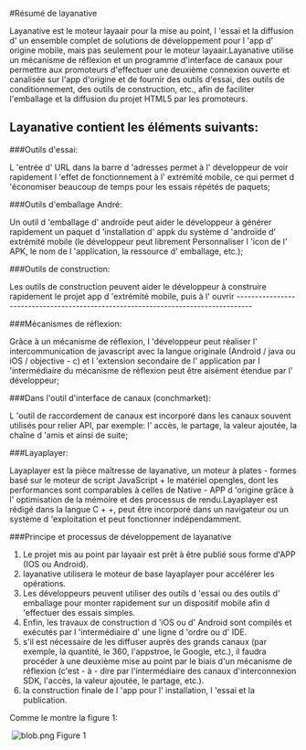 #Résumé de layanative



Layanative est le moteur layaair pour la mise au point, l 'essai et la diffusion d' un ensemble complet de solutions de développement pour l 'app d' origine mobile, mais pas seulement pour le moteur layaair.Layanative utilise un mécanisme de réflexion et un programme d'interface de canaux pour permettre aux promoteurs d'effectuer une deuxième connexion ouverte et canalisée sur l'app d'origine et de fournir des outils d'essai, des outils de conditionnement, des outils de construction, etc., afin de faciliter l'emballage et la diffusion du projet HTML5 par les promoteurs.



##   **Layanative contient les éléments suivants:**


###Outils d'essai:

L 'entrée d' URL dans la barre d 'adresses permet à l' développeur de voir rapidement l 'effet de fonctionnement à l' extrémité mobile, ce qui permet d 'économiser beaucoup de temps pour les essais répétés de paquets;



###Outils d'emballage André:



Un outil d 'emballage d' androïde peut aider le développeur à générer rapidement un paquet d 'installation d' appk du système d 'androïde d' extrémité mobile (le développeur peut librement Personnaliser l 'icon de l' APK, le nom de l 'application, la ressource d' emballage, etc.);



###Outils de construction:



Les outils de construction peuvent aider le développeur à construire rapidement le projet app d 'extrémité mobile, puis à l' ouvrir ----------------------------------------------------------------------------------



###Mécanismes de réflexion:



Grâce à un mécanisme de réflexion, l 'développeur peut réaliser l' intercommunication de javascript avec la langue originale (Android / java ou iOS / objective - c) et l 'extension secondaire de l' application par l 'intermédiaire du mécanisme de réflexion peut être aisément étendue par l' développeur;



###Dans l'outil d'interface de canaux (conchmarket):



L 'outil de raccordement de canaux est incorporé dans les canaux souvent utilisés pour relier API, par exemple: l' accès, le partage, la valeur ajoutée, la chaîne d 'amis et ainsi de suite;



###Layaplayer:



Layaplayer est la pièce maîtresse de layanative, un moteur à plates - formes basé sur le moteur de script JavaScript + le matériel opengles, dont les performances sont comparables à celles de Native - APP d 'origine grâce à l' optimisation de la mémoire et des processus de rendu.Layaplayer est rédigé dans la langue C + +, peut être incorporé dans un navigateur ou un système d 'exploitation et peut fonctionner indépendamment.



###Principe et processus de développement de layanative




1) Le projet mis au point par layaair est prêt à être publié sous forme d'APP (IOS ou Android).
2) layanative utilisera le moteur de base layaplayer pour accélérer les opérations.
3) Les développeurs peuvent utiliser des outils d 'essai ou des outils d' emballage pour monter rapidement sur un dispositif mobile afin d 'effectuer des essais simples.
4) Enfin, les travaux de construction d 'iOS ou d' Android sont compilés et exécutés par l 'intermédiaire d' une ligne d 'ordre ou d' IDE.
5) s'il est nécessaire de les diffuser auprès des grands canaux (par exemple, la quantité, le 360, l'appstroe, le Google, etc.), il faudra procéder à une deuxième mise au point par le biais d'un mécanisme de réflexion (c'est - à - dire par l'intermédiaire des canaux d'interconnexion SDK, l'accès, la valeur ajoutée, le partage, etc.).
6) la construction finale de l 'app pour l' installation, l 'essai et la publication.

Comme le montre la figure 1:



​	![blob.png](img/1.png)
Figure 1


